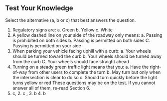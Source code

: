 ## Test Your Knowledge
Select the alternative (a, b or c) that best answers the question.
1. Regulatory signs are:
a. Green
b. Yellow
c. White
2. A yellow dashed line on your side of the roadway only means:
a. Passing is prohibited on both sides
b. Passing is permitted on both sides
C. Passing is permitted on your side
3. When parking your vehicle facing uphill with a curb:
a. Your wheels should be turned toward the curb
b. Your wheels should be turned away from the curb
C. Your wheels should face straight ahead
4. Turning on a steady green traffic light means that you:
a. Have the right-of-way from other users to complete the turn
b. May turn but only when the intersection is clear to do so
c. Should turn quickly before the light turns yellow or red
These questions may be on the test. If you cannot answer all of them, re-read Section 6.
1. c, 2. c , 3. b 4. b